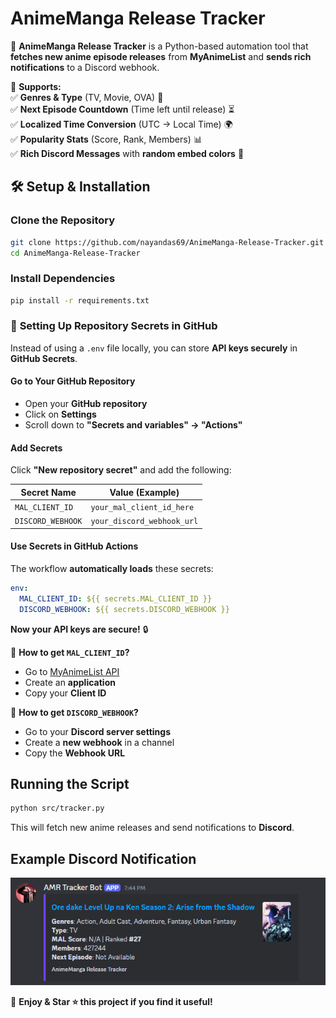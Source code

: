 # **AnimeManga Release Tracker**  

🫠 **AnimeManga Release Tracker** is a Python-based automation tool that **fetches new anime episode releases** from **MyAnimeList** and **sends rich notifications** to a Discord webhook.  

🔹 **Supports:**  
✅ **Genres & Type** (TV, Movie, OVA) 📌  
✅ **Next Episode Countdown** (Time left until release) ⏳  
✅ **Localized Time Conversion** (UTC → Local Time) 🌍  
✅ **Popularity Stats** (Score, Rank, Members) 📊  
✅ **Rich Discord Messages** with **random embed colors** 🎨  


## 🛠 **Setup & Installation**  

### **Clone the Repository**
```bash
git clone https://github.com/nayandas69/AnimeManga-Release-Tracker.git
cd AnimeManga-Release-Tracker
```

### **Install Dependencies**
```bash
pip install -r requirements.txt
```

### 🔐 **Setting Up Repository Secrets in GitHub**  

Instead of using a `.env` file locally, you can store **API keys securely** in **GitHub Secrets**.  

#### **Go to Your GitHub Repository**  
- Open your **GitHub repository**  
- Click on **Settings**  
- Scroll down to **"Secrets and variables" → "Actions"**  

#### **Add Secrets**  
Click **"New repository secret"** and add the following:  

| Secret Name          | Value (Example)             |
|----------------------|----------------------------|
| `MAL_CLIENT_ID`     | `your_mal_client_id_here`  |
| `DISCORD_WEBHOOK`   | `your_discord_webhook_url` |

#### **Use Secrets in GitHub Actions**  
The workflow **automatically loads** these secrets:  
```yaml
env:
  MAL_CLIENT_ID: ${{ secrets.MAL_CLIENT_ID }}
  DISCORD_WEBHOOK: ${{ secrets.DISCORD_WEBHOOK }}
```

**Now your API keys are secure!** 🔒

🔹 **How to get `MAL_CLIENT_ID`?**  
- Go to [MyAnimeList API](https://myanimelist.net/apiconfig)  
- Create an **application**  
- Copy your **Client ID**  

🔹 **How to get `DISCORD_WEBHOOK`?**  
- Go to your **Discord server settings**  
- Create a **new webhook** in a channel  
- Copy the **Webhook URL**  


## **Running the Script**  
```bash
python src/tracker.py
```
This will fetch new anime releases and send notifications to **Discord**.  


## **Example Discord Notification**
<img src="img/Demo.png" alt="Demo">

💖 **Enjoy & Star ⭐ this project if you find it useful!**